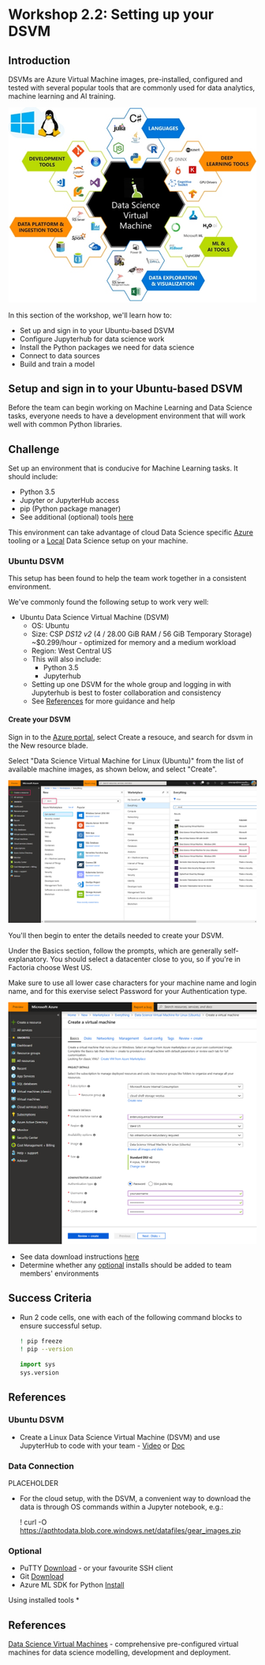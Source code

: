 # Workshop 2.2: Setting up your DSVM

## Introduction

DSVMs are Azure Virtual Machine images, pre-installed, configured and tested with several popular tools that are commonly used for data analytics, machine learning and AI training.

![DSVM image](./images/dsvm-diagram-1.jpg "DSVM image")

In this section of the workshop, we'll learn how to:

* Set up and sign in to your Ubuntu-based DSVM
* Configure Jupyterhub for data science work
* Install the Python packages we need for data science
* Connect to data sources
* Build and train a model

## Setup and sign in to your Ubuntu-based DSVM


Before the team can begin working on Machine Learning and Data Science tasks, everyone needs to have a development environment that will work well with common Python libraries.

## Challenge

Set up an environment that is conducive for Machine Learning tasks. It should include:

* Python 3.5
* Jupyter or JupyterHub access
* pip (Python package manager)
* See additional (optional) tools [here](#optional)

This environment can take advantage of cloud Data Science specific [Azure](#linux-dsvm) tooling or a [Local](#local-computer) Data Science setup on your machine.

### Ubuntu DSVM

This setup has been found to help the team work together in a consistent environment. 

We've commonly found the following setup to work very well:

* Ubuntu Data Science Virtual Machine (DSVM)
    * OS:  Ubuntu
    * Size:  CSP _DS12 v2_ (4 /	28.00 GiB	RAM / 56 GiB Temporary Storage)	~$0.299/hour - optimized for memory and a medium workload
    * Region:  West Central US
    * This will also include:
      * Python 3.5
      * Jupyterhub
    * Setting up one DSVM for the whole group and logging in with Jupyterhub is best to foster collaboration and consistency
    * See [References](#references) for more guidance and help

#### Create your DSVM
Sign in to the [Azure portal](https://portal.azure.com), select Create a resouce, and search for dsvm in the New resource blade. 

Select "Data Science Virtual Machine for Linux (Ubuntu)" from the list of available machine images, as shown below, and select "Create".

![Choose DSVM image](./images/2-2-choosevm.png "Choose DSVM image")

You'll then begin to enter the details needed to create your DSVM.

Under the Basics section, follow the prompts, which are generally self-explanatory. You should select a datacenter close to you, so if you're in Factoria choose West US.

Make sure to use all lower case characters for your machine name and login name, and for this exervise select Password for your Authentication type.

![DSVM basics](./images/2-2-vmcreate1.png "DSVM Basics")

* See data download instructions [here](#data-downloads)
* Determine whether any [optional](#optional) installs should be added to team members' environments

## Success Criteria

* Run 2 code cells, one with each of the following command blocks to ensure successful setup.
   ```bash
  ! pip freeze
  ! pip --version
  ````
  ```python
  import sys
  sys.version
  ```

## References

### Ubuntu DSVM

* Create a Linux Data Science Virtual Machine (DSVM) and use JupyterHub to code with your team - [Video](https://www.youtube.com/watch?v=4b1G9pQC3KM) or [Doc](https://docs.microsoft.com/en-us/azure/machine-learning/data-science-virtual-machine/linux-dsvm-walkthrough#jupyterhub)

### Data Connection
PLACEHOLDER
* For the cloud setup, with the DSVM, a convenient way to download the data is through OS commands within a Jupyter notebook, e.g.:

    ! curl -O https://apthtodata.blob.core.windows.net/datafiles/gear_images.zip

### Optional
* PuTTY [Download](https://www.putty.org/) - or your favourite SSH client
* Git [Download](https://git-scm.com/downloads)
* Azure ML SDK for Python [Install](https://docs.microsoft.com/en-us/python/api/overview/azure/ml/intro?view=azure-ml-py)

Using installed tools
* 

## References
[Data Science Virtual Machines](https://azure.microsoft.com/en-us/services/virtual-machines/data-science-virtual-machines/) - comprehensive pre-configured virtual machines for data science modelling, development and deployment.
